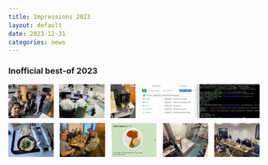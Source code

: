 ```yaml
---
title: Impressions 2023
layout: default
date: 2023-12-31
categories: news
---
```


### Inofficial best-of 2023
<div style="display: flex; flex-wrap: wrap; justify-content: space-between;">
  <img src="../img/BestOf2023_5.jpeg" alt="Image 1" style="width: 18%; height: auto; margin-bottom: 10px;"/>
  <img src="../img/BestOf2023_2.JPG" alt="Image 2" style="width: 18%; height: auto; margin-bottom: 10px;"/>
  <img src="../img/BestOf2023_3.jpeg" alt="Image 3" style="width: 10%; height: auto; margin-bottom: 10px;"/>
  <img src="../img/BestOf2023_4.jpeg" alt="Image 4" style="width: 47%; height: auto; margin-bottom: 10px;"/>
  <img src="../img/BestOf2023_1.jpg" alt="Image 5" style="width: 18%; height: auto; margin-bottom: 10px;"/>
  <img src="../img/BestOf2023_6.jpeg" alt="Image 6" style="width: 18%; height: auto; margin-bottom: 10px;"/>
  <img src="../img/BestOf2023_8.jpeg" alt="Image 8" style="width: 18%; height: auto; margin-bottom: 10px;"/>
  <img src="../img/BestOf2023_9.jpeg" alt="Image 9" style="width: 18%; height: auto; margin-bottom: 10px;"/>
  <img src="../img/BestOf2023_10.jpg" alt="Image 10" style="width: 18%; height: auto; margin-bottom: 10px;"/>
</div>
